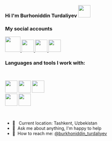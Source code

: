 ### Hi I'm Burhoniddin Turdaliyev <img src="https://media2.giphy.com/media/w1OBpBd7kJqHrJnJ13/200w.webp?cid=ecf05e47ptxiqnjpav1qq8o72e2g6k45gtzh6vhxa2hlrd2z&rid=200w.webp&ct=s" width="40px">

### My social accounts
<a href="https://www.linkedin.com/mwlite/in/burhoniddin-turdaliyev-060a38226">
 <img src="https://seeklogo.com/images/L/linkedin-icon-logo-05B2880899-seeklogo.com.png" width="50px">
</a>

<a href="https://www.linkedin.com/mwlite/in/burhoniddin-turdaliyev-060a38226">
 <img src="https://upload.wikimedia.org/wikipedia/commons/thumb/e/e7/Instagram_logo_2016.svg/2048px-Instagram_logo_2016.svg.png" width="40px">
</a>

<a href="https://t.me/turdaliyev_uz">
 <img src="https://upload.wikimedia.org/wikipedia/commons/thumb/8/82/Telegram_logo.svg/2048px-Telegram_logo.svg.png" width="40px">
</a>

<a href="https://www.facebook.com/profile.php?id=100069959953786">
 <img src="https://alxgroup.com.au/wp-content/uploads/2019/01/facebook-3-logo-png-transparent.png" width="40px">
</a>

### Languages and tools I work with:
<br/>

<code><img src="https://upload.wikimedia.org/wikipedia/commons/thumb/6/61/HTML5_logo_and_wordmark.svg/2048px-HTML5_logo_and_wordmark.svg.png" width="40px"></code>
<code><img src="https://cdn.freebiesupply.com/logos/large/2x/css3-logo-png-transparent.png" width="40px"></code>
<code><img src="https://www.pngfind.com/pngs/m/452-4521456_scss-logo-hd-png-download.png" width="40px"></code>
<code> <img src="https://upload.wikimedia.org/wikipedia/commons/thumb/b/b2/Bootstrap_logo.svg/512px-Bootstrap_logo.svg.png" width="40px"></code>
<code><img src="https://www.freepnglogos.com/uploads/javascript-png/javascript-vector-logo-yellow-png-transparent-javascript-vector-12.png" width="40px"></code>
 
 
<br/>
 
- 📍 &nbsp; Current location: Tashkent, Uzbekistan
- 📑&nbsp; Ask me about anything, I'm happy to help
- 📩&nbsp; How to reach me: [@burkhoniddin_turdaliyev](https://instagram.com/burkhoniddin_turdaliyev)  
